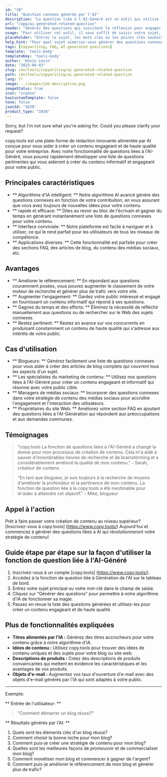 ```yaml
---
id: "38"
title: "Question connexe générée par l'AI"
description: "La question liée à l'AI-Généré est un outil qui utilise l'intelligence artificielle pour créer automatiquement des questions pertinentes et engageantes basées sur un sujet ou des mots clés donnés.  Cet outil est parfait pour générer des sections FAQ, des forums de discussion, du contenu des médias sociaux, etc., en vous assurant de répondre aux préoccupations les plus importantes de votre public cible."
url: "/app/ai-generated-related-question"
header: "Générez des questions qui suscitent la réflexion pour engager votre public."
usage: "Pour utiliser cet outil, il vous suffit de saisir votre sujet, vos mots-clés ou vos points clés souhaités. Notre IA générera alors un ensemble de questions bien conçues, pertinentes et captivantes en fonction de vos entrées."
placeholder: "Entrez le sujet, les mots clés ou les points clés souhaités, par exemple: \ n \ ntopic: marketing des médias sociaux \ nkeywords: Facebook, Instagram, Twitter, LinkedIn \ n \ n"
help_hint: "Pour quel sujet aimeriez-vous générer des questions connexes?  Entrez quelques mots clés liés au sujet et nous créerons une liste de questions engageantes en fonction de votre entrée.  Il est recommandé de fournir une orientation ou un aspect spécifique que vous souhaitez que les questions répondent."
tags: [Copywriting, FAQ, AI-generated questions]
template: 'tools-body'
templateKey: 'tools-body'
author: 'Kevin Levin'
date: "2023-04-03"
slug: /en/tools/copywriting/ai-generated-related-question
path: /en/tools/copywriting/ai-generated-related-question
lang: fr
image: ../images/job-description.png
imageStatus: true
icon: "vrpano"
hasCustomTemplate: false
tone: false
jsonId: "1038"
product_type: "1038"
---
```

Sorry, but I'm not sure what you're asking for. Could you please clarify your request?

copy.tools est une plate-forme de rédaction innovante alimentée par AI conçue pour vous aider à créer un contenu engageant et de haute qualité pour votre entreprise.  Avec notre fonctionnalité de questions liées à l'AI-Généré, vous pouvez rapidement développer une liste de questions pertinentes qui vous aideront à créer du contenu informatif et engageant pour votre public.

## Principales caractéristiques

- ** Algorithme d'IA intelligent: ** Notre algorithme AI avancé génère des questions connexes en fonction de votre contribution, en vous assurant que vous avez toujours de nouvelles idées pour votre contenu.
 - ** rapide et efficace: ** Dites au revoir au bloc de l'écrivain et gagner du temps en générant instantanément une liste de questions connexes pour votre contenu.
 - ** Interface conviviale: ** Notre plateforme est facile à naviguer et à utiliser, ce qui le rend parfait pour les utilisateurs de tous les niveaux de compétence.
 - ** Applications diverses: ** Cette fonctionnalité est parfaite pour créer des sections FAQ, des articles de blog, du contenu des médias sociaux, etc.

## Avantages

- ** Améliorer le référencement: ** En répondant aux questions couramment posées, vous pouvez augmenter le classement de votre moteur de recherche et générer plus de trafic vers votre site.
 - ** Augmenter l'engagement: ** Gardez votre public intéressé et engagé en fournissant un contenu informatif qui répond à ses questions.
 - ** Gagnez du temps et des efforts: ** Éliminez la nécessité de réfléchir manuellement aux questions ou de rechercher sur le Web des sujets connexes.
 - ** Restez pertinent: ** Restez en avance sur vos concurrents en produisant constamment un contenu de haute qualité qui s'adresse aux intérêts de votre public.

## Cas d'utilisation

- ** Blogueurs: ** Générez facilement une liste de questions connexes pour vous aider à créer des articles de blog complets qui couvrent tous les aspects d'un sujet.
 - ** Les spécialistes du marketing de contenu: ** Utilisez nos questions liées à l'AI-Généré pour créer un contenu engageant et informatif qui résonne avec votre public cible.
 - ** Managers de médias sociaux: ** Incorporer des questions connexes dans votre stratégie de contenu des médias sociaux pour accroître l'engagement et l'interaction des utilisateurs.
 - ** Propriétaires du site Web: ** Améliorez votre section FAQ en ajoutant des questions liées à l'AI-Génération qui répondent aux préoccupations et aux demandes communes.

## Témoignages

> "copy.tools La fonction de questions liées à l'AI-Généré a changé la donne pour mon processus de création de contenu. Cela m'a aidé à sauver d'innombrables heures de recherche et de brainstorming et a considérablement amélioré la qualité de mon contenu."  - Sarah, créateur de contenu

> "En tant que blogueur, je suis toujours à la recherche de moyens d'améliorer la profondeur et la pertinence de mon contenu. La fonction de question liée à la copy.tools a été inestimable pour m'aider à atteindre cet objectif."  - Mike, blogueur

## Appel à l'action

Prêt à faire passer votre création de contenu au niveau supérieur?  [Inscrivez-vous à copy.tools] (https://www.copy.tools/) Aujourd'hui et commencez à générer des questions liées à AI qui révolutionneront votre stratégie de contenu!

## Guide étape par étape sur la façon d'utiliser la fonction de question liée à l'AI-Généré

1. Inscrivez-vous à un compte [copy.tools] (https://www.copy.tools/).
 2. Accédez à la fonction de question liée à Génération de l'AI sur le tableau de bord.
 3. Entrez votre sujet principal ou votre mot-clé dans le champ de saisie.
 4. Cliquez sur "Générer des questions" pour permettre à notre algorithme d'IA de fonctionner sa magie.
 5. Passez en revue la liste des questions générées et utilisez-les pour créer un contenu engageant et de haute qualité.

## Plus de fonctionnalités expliquées

- **Titres alimentés par l'IA :** Générez des titres accrocheurs pour votre contenu grâce à notre algorithme d'IA.
- **Idées de contenu :** Utilisez copy.tools pour trouver des idées de contenu uniques et des sujets pour votre blog ou site web.
- **Descriptions de produits :** Créez des descriptions de produits convaincantes qui mettent en évidence les caractéristiques et les avantages de vos produits.
- **Objets d'e-mail :** Augmentez vos taux d'ouverture d'e-mail avec des objets d'e-mail générés par l'IA qui sont adaptés à votre public.

---

Exemple:

** Entrée de l'utilisateur: **
 > "Comment démarrer un blog réussi?"

** Résultats générés par l'AI: **
 1. Quels sont les éléments clés d'un blog réussi?
 2. Comment choisir la bonne niche pour mon blog?
 3. Comment puis-je créer une stratégie de contenu pour mon blog?
 4. Quelles sont les meilleures façons de promouvoir et de commercialiser mon blog?
 5. Comment monétiser mon blog et commencer à gagner de l'argent?
 6. Comment puis-je améliorer le référencement de mon blog et générer plus de trafic?
